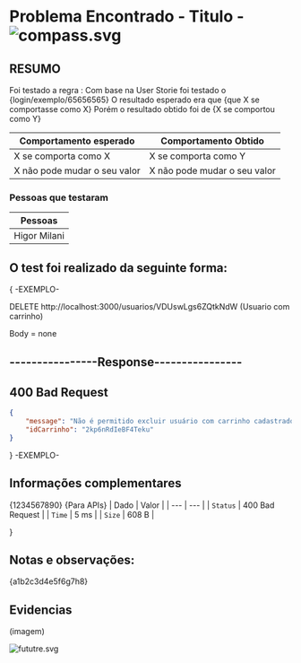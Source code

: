 # Problema Encontrado - Titulo - ![compass.svg](/uploads/217944039619357e305958145c080112/compass.svg)
## RESUMO
Foi testado a regra :
Com base na User Storie foi testado o {login/exemplo/65656565}
O resultado esperado era que {que X se comportasse como X}
Porém o resultado obtido foi de {X se comportou como Y}


| Comportamento esperado  | Comportamento Obtido |
| ------------- | ------------- |
| X se comporta como X  | X se comporta como Y  |
| X não pode mudar o seu valor  |  X não pode mudar o seu valor  |

### Pessoas que testaram
| Pessoas |
| --- |
| Higor Milani |

## O test foi realizado da seguinte forma:
{ -EXEMPLO-


DELETE http://localhost:3000/usuarios/VDUswLgs6ZQtkNdW (Usuario com carrinho)


Body = none




----------------Response----------------
---------------
400 Bad Request
---------------


```json
{
    "message": "Não é permitido excluir usuário com carrinho cadastrado",
    "idCarrinho": "2kp6nRdIeBF4Teku"
}
```




} -EXEMPLO-


## Informações complementares
{1234567890}
{Para APIs}
| Dado | Valor |
| --- | --- |
| `Status` | 400 Bad Request |
| `Time` | 5 ms |
| `Size` | 608 B |


}


## Notas e observações:
{a1b2c3d4e5f6g7h8}

## Evidencias
(imagem)


![fututre.svg](/uploads/855ce7c4249236fae104ced55d70cd8a/fututre.svg)